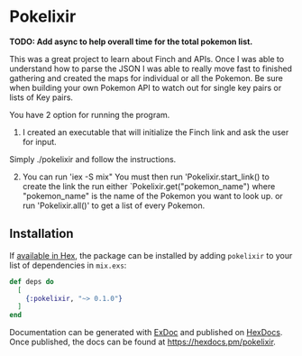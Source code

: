 # Pokelixir

**TODO: Add async to help overall time for the total pokemon list.**

This was a great project to learn about Finch and APIs. Once I was able to understand how to parse the JSON I was able to really move fast to finished gathering and created the maps for individual or all the Pokemon. Be sure when building your own Pokemon API to watch out for single key pairs or lists of Key pairs.

You have 2 option for running the program. 

1) I created an executable that will initialize the Finch link and ask the user for input.

Simply ./pokelixir and follow the instructions.

2) You can run 'iex -S mix" 
You must then run 'Pokelixir.start_link()
to create the link
the run either `Pokelixir.get("pokemon_name")
where "pokemon_name" is the name of the Pokemon you want to look up.
or run 'Pokelixir.all()' 
to get a list of every Pokemon.

## Installation

If [available in Hex](https://hex.pm/docs/publish), the package can be installed
by adding `pokelixir` to your list of dependencies in `mix.exs`:

```elixir
def deps do
  [
    {:pokelixir, "~> 0.1.0"}
  ]
end
```

Documentation can be generated with [ExDoc](https://github.com/elixir-lang/ex_doc)
and published on [HexDocs](https://hexdocs.pm). Once published, the docs can
be found at <https://hexdocs.pm/pokelixir>.

